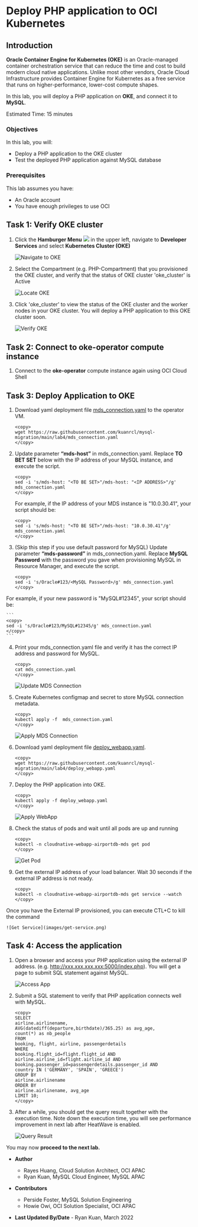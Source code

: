 # Deploy PHP application to OCI Kubernetes

## Introduction

**Oracle Container Engine for Kubernetes (OKE)** is an Oracle-managed container orchestration service that can reduce the time and cost to build modern cloud native applications. Unlike most other vendors, Oracle Cloud Infrastructure provides Container Engine for Kubernetes as a free service that runs on higher-performance, lower-cost compute shapes.

In this lab, you will deploy a PHP application on **OKE**, and connect it to **MySQL**.

Estimated Time: 15 minutes

### Objectives

In this lab, you will:

* Deploy a PHP application to the OKE cluster
* Test the deployed PHP application against MySQL database

### Prerequisites

This lab assumes you have:

* An Oracle account
* You have enough privileges to use OCI

## Task 1: Verify OKE cluster

1. Click the **Hamburger Menu** ![](images/hamburger.png) in the upper left, navigate to **Developer Services** and select **Kubernetes Cluster (OKE)**

	![Navigate to OKE](images/navigate-to-oke.png)

2. Select the Compartment (e.g. PHP-Compartment) that you provisioned the OKE cluster, and verify that the status of OKE cluster 'oke_cluster' is Active

	![Locate OKE](images/locate-oke-instance.png)

3. Click 'oke_cluster' to view the status of the OKE cluster and the worker nodes in your OKE cluster. You will deploy a PHP application to this OKE cluster soon.

	![Verify OKE](images/oke-worker-nodes.png)

## Task 2: Connect to **oke-operator** compute instance

1. Connect to the **oke-operator** compute instance again using OCI Cloud Shell

## Task 3: Deploy Application to OKE

1. Download yaml deployment file [mds_connection.yaml](mds-connection.yaml) to the operator VM.

	```
	<copy>
	wget https://raw.githubusercontent.com/kuanrcl/mysql-migration/main/lab4/mds_connection.yaml
	</copy>
	```

2. Update parameter **“mds-host”** in mds_connection.yaml. Replace **TO BET SET** below with the IP address of your MySQL instance, and execute the script.

	```
	<copy>
	sed -i 's/mds-host: "<TO BE SET>"/mds-host: "<IP ADDRESS>"/g' mds_connection.yaml
	</copy>
	```

	For example, if the IP address of your MDS instance is "10.0.30.41", your script should be:

	```
	<copy>
	sed -i 's/mds-host: "<TO BE SET>"/mds-host: "10.0.30.41"/g' mds_connection.yaml
	</copy>
	```

3. (Skip this step if you use default password  for MySQL) Update parameter **“mds-password”** in mds_connection.yaml. Replace **MySQL Password** with the password you gave when provisioning MySQL in Resource Manager, and execute the script.

	```
	<copy>
	sed -i 's/Oracle#123/<MySQL Password>/g' mds_connection.yaml
	</copy>
	```

  For example, if your new password is "MySQL#12345", your script should be:

	```
	<copy>
	sed -i 's/Oracle#123/MySQL#12345/g' mds_connection.yaml
	</copy>
	```

4. Print your mds_connection.yaml file and verify it has the correct IP address and password for MySQL.

	```
	<copy>
	cat mds_connection.yaml
	</copy>
	```

    ![Update MDS Connection](images/mds-connection.png)

5. Create Kubernetes configmap and secret to store MySQL connection metadata.

	```
	<copy>
	kubectl apply -f  mds_connection.yaml
	</copy>
	```

	![Apply MDS Connection](images/apply-mds-connection.png)

6. Download yaml deployment file [deploy_webapp.yaml](deploy_webapp.yaml).

	```
	<copy>
	wget https://raw.githubusercontent.com/kuanrcl/mysql-migration/main/lab4/deploy_webapp.yaml
	</copy>
	```

7. Deploy the PHP application into OKE.

	```
	<copy>
	kubectl apply -f deploy_webapp.yaml
	</copy>
	```

	![Apply WebApp](images/apply-webapp.png)

8. Check the status of pods and wait until all pods are up and running

	```
	<copy>
	kubectl -n cloudnative-webapp-airportdb-mds get pod
	</copy>
	```

	![Get Pod](images/get-pod.png)

9. Get the external IP address of your load balancer. Wait 30 seconds if the external IP address is not ready.

	```
	<copy>
	kubectl -n cloudnative-webapp-airportdb-mds get service --watch
	</copy>
	```

  Once you have the External IP provisioned, you can execute CTL+C to kill the command

	![Get Service](images/get-service.png)

## Task 4: Access the application

1. Open a browser and access your PHP application using the external IP address. (e.g. http://xxx.xxx.xxx.xxx:5000/index.php). You will get a page to submit SQL statement against MySQL.

	![Access App](images/access-app.png)

2. Submit a SQL statement to verify that PHP application connects well with MySQL.

	```
	<copy>
	SELECT
	airline.airlinename,
	AVG(datediff(departure,birthdate)/365.25) as avg_age,
	count(*) as nb_people
	FROM
	booking, flight, airline, passengerdetails
	WHERE
	booking.flight_id=flight.flight_id AND
	airline.airline_id=flight.airline_id AND
	booking.passenger_id=passengerdetails.passenger_id AND
	country IN ('GERMANY', 'SPAIN', 'GREECE')
	GROUP BY 
	airline.airlinename
	ORDER BY 
	airline.airlinename, avg_age
	LIMIT 10;
	</copy>
	```

3. After a while, you should get the query result together with the execution time. Note down the execution time, you will see performance improvement in next lab after HeatWave is enabled.

	![Query Result](images/query-result.png)

  You may now **proceed to the next lab.**

* **Author**
  * Rayes Huang, Cloud Solution Architect, OCI APAC
  * Ryan Kuan, MySQL Cloud Engineer, MySQL APAC

* **Contributors**

  * Perside Foster, MySQL Solution Engineering
  * Howie Owi, OCI Solution Specialist, OCI APAC

* **Last Updated By/Date** - Ryan Kuan, March 2022